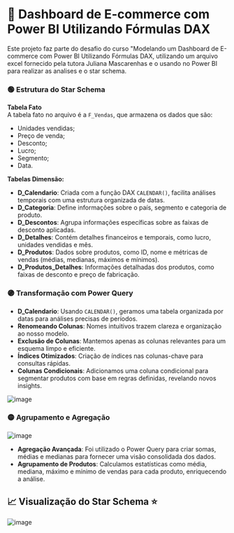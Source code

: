 # 🚀 Dashboard de E-commerce com Power BI Utilizando Fórmulas DAX

Este projeto faz parte do desafio do curso "Modelando um Dashboard de E-commerce com Power BI Utilizando Fórmulas DAX, utilizando um arquivo excel fornecido pela tutora Juliana Mascarenhas e o usando no Power BI para realizar as analises e o star schema.

### 🟢 Estrutura do Star Schema

**Tabela Fato**  
   A tabela fato no arquivo é a `F_Vendas`, que armazena os dados que são:
   - Unidades vendidas;
   - Preço de venda;
   - Desconto;
   - Lucro;
   - Segmento;
   - Data.

**Tabelas Dimensão:**

- **D_Calendario**: Criada com a função DAX `CALENDAR()`, facilita análises temporais com uma estrutura organizada de datas.
- **D_Categoria**: Define informações sobre o país, segmento e categoria de produto.
- **D_Descontos**: Agrupa informações específicas sobre as faixas de desconto aplicadas.
- **D_Detalhes**: Contém detalhes financeiros e temporais, como lucro, unidades vendidas e mês.
- **D_Produtos**: Dados sobre produtos, como ID, nome e métricas de vendas (médias, medianas, máximos e mínimos).
- **D_Produtos_Detalhes**: Informações detalhadas dos produtos, como faixas de desconto e preço de fabricação.


### 🟣 Transformação com Power Query

- **D_Calendario**: Usando `CALENDAR()`, geramos uma tabela organizada por datas para análises precisas de períodos.
- **Renomeando Colunas**: Nomes intuitivos trazem clareza e organização ao nosso modelo.
- **Exclusão de Colunas**: Mantemos apenas as colunas relevantes para um esquema limpo e eficiente.
- **Índices Otimizados**: Criação de índices nas colunas-chave para consultas rápidas.
- **Colunas Condicionais**: Adicionamos uma coluna condicional para segmentar produtos com base em regras definidas, revelando novos insights.

![image](https://github.com/user-attachments/assets/6cc80611-5da7-4b11-9701-4df75452b182)

### 🟡 Agrupamento e Agregação

![image](https://github.com/user-attachments/assets/4630805d-6124-4fb1-84b3-c81543ec3970)

- **Agregação Avançada**: Foi utilizado o Power Query para criar somas, médias e medianas para fornecer uma visão consolidada dos dados.
- **Agrupamento de Produtos**: Calculamos estatísticas como média, mediana, máximo e mínimo de vendas para cada produto, enriquecendo a análise.


## 📈 Visualização do Star Schema ⭐

![image](https://github.com/user-attachments/assets/e1b06314-5a06-4923-ab05-5350043170d6)
